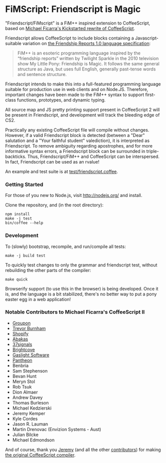 FiMScript: Friendscript is Magic
================================

"Friendscript/FiMscript" is a FiM++ inspired extension to CoffeeScript, based on
[Michael Ficarra's Kickstarted rewrite of CoffeeScript](https://github.com/michaelficarra/CoffeeScriptRedux).

Friendscript allows CoffeeScript to include
blocks containing a Javascript-suitable variation on
[the Friendship Reports 1.0 language specification](https://docs.google.com/document/d/1gU-ZROmZu0Xitw_pfC1ktCDvJH5rM85TxxQf5pg_xmg/edit#):

> FiM++ is an esoteric programming language inspired by the “friendship
> reports” written by Twilight Sparkle in the 2010 television show My
> Little Pony: Friendship is Magic. It follows the same general
> structure as Java, but uses full English, generally past-tense words
> and sentence structure.

Friendscript intends to make this into a full-featured programming language
suitable for production use in web clients and on Node.JS.
Therefore, important changes have been made to the FiM++ syntax to support
first-class functions, prototypes, and dynamic typing.

All source map and JS pretty printing support 
present in CoffeeScript 2 will be present in Friendscript,
and development will track the bleeding edge of CS2.

Practically any existing CoffeeScript file will compile without changes.
However, if a valid Friendscript block is detected
(between a "Dear" salutation and a "Your faithful student" valediction),
it is interpreted as Friendscript.
To remove ambiguity regarding apostrophes, and for more informative syntax errors,
a Friendscript block can be surrounded in triple-backticks.
Thus, Friendscript/FiM++ and CoffeeScript can be interspersed.
In fact, Friendscript can be used as an rvalue!

An example and test suite is at [test/friendscript.coffee](blob/master/test/friendscript.coffee).

### Getting Started

For those of you new to Node.js, visit http://nodejs.org/ and install.

Clone the repository, and (in the root directory):

    npm install
    make -j test
    bin/coffee --help

### Development

To (slowly) bootstrap, recompile, and run/compile all tests:

    make -j build test

To quickly test changes to only the grammar and friendscript test, without rebuilding the other parts of the compiler:

    make quick

Browserify support (to use this in the browser) is being developed.
Once it is, and the language is a bit stabilized, there's no better way
to put a pony easter egg in a web application!

### Notable Contributors to Michael Ficarra's CoffeeScript II

* [Groupon](http://groupon.com/)
* [Trevor Burnham](http://trevorburnham.com)
* [Shopify](http://www.shopify.com)
* [Abakas](http://abakas.com)
* [37signals](http://37signals.com)
* [Brightcove](http://www.brightcove.com)
* [Gaslight Software](http://gaslightsoftware.com)
* [Pantheon](https://www.getpantheon.com)
* Benbria
* Sam Stephenson
* Bevan Hunt
* Meryn Stol
* Rob Tsuk
* Dion Almaer
* Andrew Davey
* Thomas Burleson
* Michael Kedzierski
* Jeremy Kemper
* Kyle Cordes
* Jason R. Lauman
* Martin Drenovac (Envizion Systems - Aust)
* Julian Bilcke
* Michael Edmondson

And of course, thank you [Jeremy](https://github.com/jashkenas) (and all the other
[contributors](https://github.com/jashkenas/coffee-script/graphs/contributors))
for making [the original CoffeeScript compiler](https://github.com/jashkenas/coffee-script).
